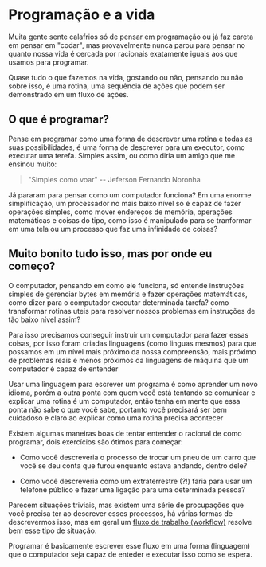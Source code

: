 # Programação e a vida
Muita gente sente calafrios só de pensar em programação ou já faz careta em pensar em "codar", mas provavelmente nunca parou para pensar no quanto nossa vida é cercada por racionais exatamente iguais aos que usamos para programar.

Quase tudo o que fazemos na vida, gostando ou não, pensando ou não sobre isso, é uma rotina, uma sequência de ações que podem ser demonstrado em um fluxo de ações.

## O que é programar?
Pense em programar como uma forma de descrever uma rotina e todas as suas possibilidades, é uma forma de descrever para um executor, como executar uma terefa. Simples assim, ou como diria um amigo que me ensinou muito:

> "Simples como voar"
> -- Jeferson Fernando Noronha

Já pararam para pensar como um computador funciona? Em uma enorme simplificação, um processador no mais baixo nível só é capaz de fazer operações simples, como mover endereços de memória, operações matemáticas e coisas do tipo, como isso é manipulado para se tranformar em uma tela ou um processo que faz uma infinidade de coisas?


## Muito bonito tudo isso, mas por onde eu começo?
O computador, pensando em como ele funciona, só entende instruções simples de gerenciar bytes em memória e fazer operações matemáticas, como dizer para o computador executar determinada tarefa? como transformar rotinas uteis para resolver nossos problemas em instruções de tão baixo nível assim? 

Para isso precisamos conseguir instruir um computador para fazer essas coisas, por isso foram criadas linguagens (como linguas mesmos) para que possamos em um nível mais próximo da nossa compreensão, mais próximo de problemas reais e menos próximos da linguagens de máquina que um computador é capaz de entender

Usar uma linguagem para escrever um programa é como aprender um novo idioma, porém a outra ponta com quem você está tentando se comunicar e explicar uma rotina é um computador, então tenha em mente que essa ponta não sabe o que você sabe, portanto você precisará ser bem cuidadoso e claro ao explicar como uma rotina precisa acontecer

Existem algumas maneiras boas de tentar entender o racional de como programar, dois exercícios são ótimos para começar:

- Como você descreveria o processo de trocar um pneu de um carro que você se deu conta que furou enquanto estava andando, dentro dele?

- Como você descreveria como um extraterrestre (?!) faria para usar um telefone público e fazer uma ligação para uma determinada pessoa?

Parecem situações triviais, mas existem uma série de procupações que você precisa ter ao descrever esses processos, há várias formas de descrevermos isso, mas em geral um [fluxo de trabalho (workflow)](https://pt.wikipedia.org/wiki/Fluxo_de_trabalho) resolve bem esse tipo de situação.

Programar é basicamente escrever esse fluxo em uma forma (linguagem) que o computador seja capaz de enteder e executar isso como se espera.